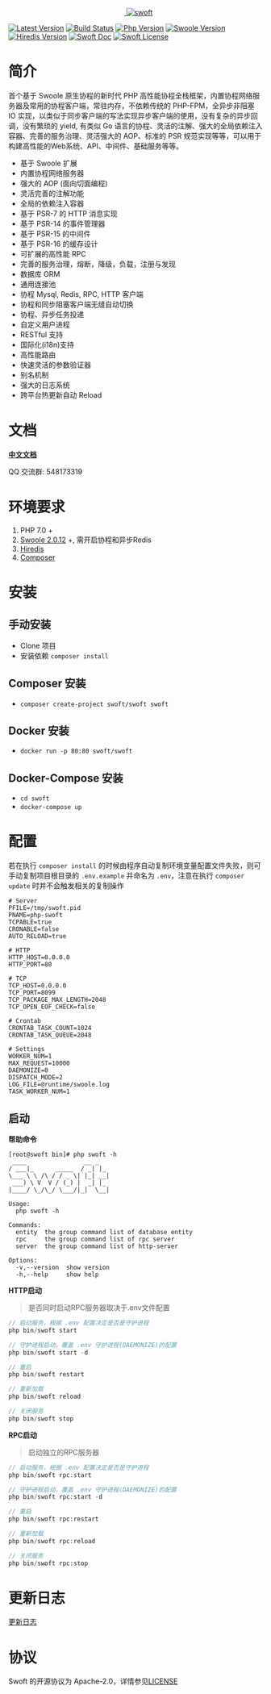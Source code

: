 <p align="center">
    <a href="https://github.com/swoft-cloud/swoft" target="_blank">
        <img src="http://www.stelin.me/assets/img/swoft.png" alt="swoft" />
    </a>
</p>

[![Latest Version](https://img.shields.io/badge/beta-v1.0.0-green.svg?maxAge=2592000)](https://github.com/swoft-cloud/swoft/releases)
[![Build Status](https://travis-ci.org/swoft-cloud/swoft.svg?branch=master)](https://travis-ci.org/swoft-cloud/swoft)
[![Php Version](https://img.shields.io/badge/php-%3E=7.0-brightgreen.svg?maxAge=2592000)](https://secure.php.net/)
[![Swoole Version](https://img.shields.io/badge/swoole-%3E=2.1.1-brightgreen.svg?maxAge=2592000)](https://github.com/swoole/swoole-src)
[![Hiredis Version](https://img.shields.io/badge/hiredis-%3E=0.1-brightgreen.svg?maxAge=2592000)](https://github.com/redis/hiredis)
[![Swoft Doc](https://img.shields.io/badge/docs-passing-green.svg?maxAge=2592000)](https://doc.swoft.org)
[![Swoft License](https://img.shields.io/hexpm/l/plug.svg?maxAge=2592000)](https://github.com/swoft-cloud/swoft/blob/master/LICENSE)

# 简介
首个基于 Swoole 原生协程的新时代 PHP 高性能协程全栈框架，内置协程网络服务器及常用的协程客户端，常驻内存，不依赖传统的 PHP-FPM，全异步非阻塞 IO 实现，以类似于同步客户端的写法实现异步客户端的使用，没有复杂的异步回调，没有繁琐的 yield, 有类似 Go 语言的协程、灵活的注解、强大的全局依赖注入容器、完善的服务治理、灵活强大的 AOP、标准的 PSR 规范实现等等，可以用于构建高性能的Web系统、API、中间件、基础服务等等。

- 基于 Swoole 扩展
- 内置协程网络服务器
- 强大的 AOP (面向切面编程)
- 灵活完善的注解功能
- 全局的依赖注入容器
- 基于 PSR-7 的 HTTP 消息实现
- 基于 PSR-14 的事件管理器
- 基于 PSR-15 的中间件
- 基于 PSR-16 的缓存设计
- 可扩展的高性能 RPC
- 完善的服务治理，熔断，降级，负载，注册与发现
- 数据库 ORM
- 通用连接池
- 协程 Mysql, Redis, RPC, HTTP 客户端
- 协程和同步阻塞客户端无缝自动切换
- 协程、异步任务投递
- 自定义用户进程
- RESTful 支持
- 国际化(i18n)支持
- 高性能路由
- 快速灵活的参数验证器
- 别名机制
- 强大的日志系统
- 跨平台热更新自动 Reload


# 文档
[**中文文档**](https://doc.swoft.org)

QQ 交流群: 548173319

# 环境要求

1. PHP 7.0 +
2. [Swoole 2.0.12](https://github.com/swoole/swoole-src/releases) +, 需开启协程和异步Redis
3. [Hiredis](https://github.com/redis/hiredis/releases)
4. [Composer](https://getcomposer.org/)

# 安装

## 手动安装

* Clone 项目
* 安装依赖 `composer install`

## Composer 安装

* `composer create-project swoft/swoft swoft`

## Docker 安装
* `docker run -p 80:80 swoft/swoft`

## Docker-Compose 安装
* `cd swoft`
* `docker-compose up`

# 配置

若在执行 `composer install` 的时候由程序自动复制环境变量配置文件失败，则可手动复制项目根目录的 `.env.example` 并命名为 `.env`，注意在执行 `composer update` 时并不会触发相关的复制操作

```
# Server
PFILE=/tmp/swoft.pid
PNAME=php-swoft
TCPABLE=true
CRONABLE=false
AUTO_RELOAD=true

# HTTP
HTTP_HOST=0.0.0.0
HTTP_PORT=80

# TCP
TCP_HOST=0.0.0.0
TCP_PORT=8099
TCP_PACKAGE_MAX_LENGTH=2048
TCP_OPEN_EOF_CHECK=false

# Crontab
CRONTAB_TASK_COUNT=1024
CRONTAB_TASK_QUEUE=2048

# Settings
WORKER_NUM=1
MAX_REQUEST=10000
DAEMONIZE=0
DISPATCH_MODE=2
LOG_FILE=@runtime/swoole.log
TASK_WORKER_NUM=1
```

## 启动

**帮助命令**

```
[root@swoft bin]# php swoft -h
 ____                __ _
/ ___|_      _____  / _| |_
\___ \ \ /\ / / _ \| |_| __|
 ___) \ V  V / (_) |  _| |_
|____/ \_/\_/ \___/|_|  \__|

Usage:
  php swoft -h

Commands:
  entity  the group command list of database entity
  rpc     the group command list of rpc server
  server  the group command list of http-server

Options:
  -v,--version  show version
  -h,--help     show help
```

**HTTP启动**

> 是否同时启动RPC服务器取决于.env文件配置

```php
// 启动服务，根据 .env 配置决定是否是守护进程
php bin/swoft start

// 守护进程启动，覆盖 .env 守护进程(DAEMONIZE)的配置
php bin/swoft start -d

// 重启
php bin/swoft restart

// 重新加载
php bin/swoft reload

// 关闭服务
php bin/swoft stop

```


**RPC启动**

> 启动独立的RPC服务器

```php
// 启动服务，根据 .env 配置决定是否是守护进程
php bin/swoft rpc:start

// 守护进程启动，覆盖 .env 守护进程(DAEMONIZE)的配置
php bin/swoft rpc:start -d

// 重启
php bin/swoft rpc:restart

// 重新加载
php bin/swoft rpc:reload

// 关闭服务
php bin/swoft rpc:stop

```

# 更新日志

[更新日志](changelog.md)

# 协议
Swoft 的开源协议为 Apache-2.0，详情参见[LICENSE](LICENSE)
